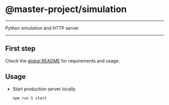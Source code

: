 # @master-project/simulation

---

Python simulation and HTTP server

---

## First step

Check the [global README](https://github.com/kelzenberg/master-project/blob/main/README.md) for requirements and usage.

## Usage

<!-- - Start development-only server
  _(on [http://localhost:3000](http://localhost:3000))_

  ```sh
  npm run S dev
  ``` -->

- Start production server locally

  ```sh
  npm run S start
  ```
